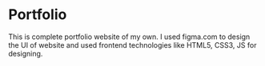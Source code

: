 # Portfolio
This is complete portfolio website of my own. I used figma.com to design the UI of website and used frontend technologies like HTML5, CSS3, JS for designing.

